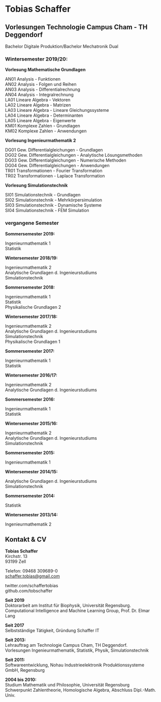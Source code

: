 # Tobias Schaffer

## Vorlesungen Technologie Campus Cham - TH Deggendorf

Bachelor Digitale Produktion/Bachelor Mechatronik Dual  

### Wintersemester 2019/20:

**Vorlesung Mathematische Grundlagen**  

AN01 Analysis - Funktionen  
AN02 Analysis - Folgen und Reihen  
AN03 Analysis - Differentialrechnung  
AN04 Analysis - Integralrechnung  
LA01 Lineare Algebra - Vektoren  
LA02 Lineare Algebra - Matrizen   
LA03 Lineare Algebra - Lineare Gleichungssysteme  
LA04 Lineare Algebra - Determinanten  
LA05 Lineare Algebra - Eigenwerte  
KM01 Komplexe Zahlen - Grundlagen  
KM02 Komplexe Zahlen - Anwendungen  

**Vorlesung Ingenieurmathematik 2**  

DG01 Gew. Differentialgleichungen - Grundlagen  
DG02 Gew. Differentialgleichungen - Analytische Lösungsmethoden   
DG03 Gew. Differentialgleichungen - Numerische Methoden  
DG04 Gew. Differentialgleichungen - Anwendungen  
TR01 Transformationen - Fourier Transformation  
TR02 Transformationen - Laplace Transformation  

**Vorlesung Simulationstechnik** 
 
SI01 Simulationstechnik - Grundlagen  
SI02 Simulationstechnik - Mehrkörpersimulation  
SI03 Simulationstechnik - Dynamische Systeme  
SI04 Simulationstechnik - FEM Simulation  

### vergangene Semester  

**Sommersemester 2019:**  

Ingenieurmathematik 1  
Statistik  

**Wintersemester 2018/19:**   

Ingenieurmathematik 2  
Analytische Grundlagen d. Ingenieurstudiums  
Simulationstechnik  

**Sommersemester 2018:**  

Ingenieurmathematik 1  
Statistik  
Physikalische Grundlagen 2  

**Wintersemester 2017/18:**  

Ingenieurmathematik 2  
Analytische Grundlagen d. Ingenieurstudiums  
Simulationstechnik  
Physikalische Grundlagen 1  

**Sommersemester 2017:**  

Ingenieurmathematik 1  
Statistik  

**Wintersemester 2016/17:**  

Ingenieurmathematik 2  
Analytische Grundlagen d. Ingenieurstudiums  

**Sommersemester 2016:**  

Ingenieurmathematik 1  
Statistik  

**Wintersemester 2015/16:**  

Ingenieurmathematik 2  
Analytische Grundlagen d. Ingenieurstudiums  
Simulationstechnik  
  
**Sommersemester 2015:**  

Ingenieurmathematik 1  

**Wintersemester 2014/15:**  

Analytische Grundlagen d. Ingenieurstudiums  
Simulationstechnik  

**Sommersemester 2014:**  

Statistik  

**Wintersemester 2013/14:**  

Ingenieurmathematik 2  

## Kontakt & CV

**Tobias Schaffer**  
Kirchstr. 13  
93199 Zell  

Telefon: 09468 309689-0  
schaffer.tobias@gmail.com  

twitter.com/schaffertobias  
github.com/tobschaffer  

**Seit 2019**  
Doktorarbeit am Institut für Biophysik, Universität Regensburg.  
Computational Intelligence and Machine Learning Group, Prof. Dr. Elmar Lang  

**Seit 2017**   
Selbstständige Tätigkeit, Gründung Schaffer IT  

**Seit 2013:**  
Lehrauftrag am Technologie Campus Cham, TH Deggendorf.  
Vorlesungen Ingenieurmathematik, Statistik, Physik, Simulationstechnik  

**Seit 2011:**  
Softwareentwicklung, Nohau Industrieelektronik Produktionssysteme GmbH, Regensburg   

**2004 bis 2010:**  
Studium Mathematik und Philosophie, Universität Regensburg  
Schwerpunkt Zahlentheorie, Homologische Algebra, Abschluss Dipl.-Math. Univ.  
